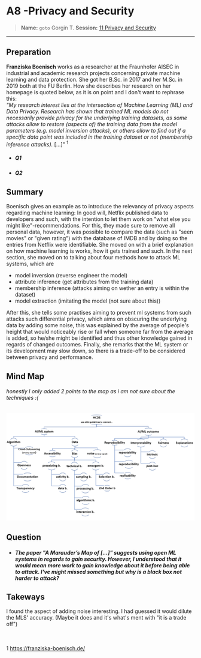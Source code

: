 # A8 -Privacy and Security
> **Name:** `goto` Gorgin T.
> **Session:** [11 Privacy and Security](https://github.com/FUB-HCC/hcds-winter-2020/wiki/10_exercise)   
----

## Preparation
**Franziska Boenisch** works as a researcher at the Fraunhofer AISEC in industrial and academic research projects concerning private machine learning and data protection. She got her B.Sc. in 2017 and her M.Sc. in 2019 both at the FU Berlin. How she describes her research on her homepage is quoted below, as it is on point and I don't want to rephrase this:</br> 
_"My research interest lies at the intersection of Machine Learning (ML) and Data Privacy. Research has shown that trained ML models do not necessarily provide privacy for the underlying training datasets, as some attacks allow to restore (aspects of) the training data from the model parameters (e.g. model inversion attacks), or others allow to find out if a specific data point was included in the training dataset or not (membership inference attacks)._ [...]" <sup>1</sup>

- ##### Q1
- ##### Q2


## Summary
Boenisch gives an example as to introduce the relevancy of privacy aspects regarding machine learning: In good will, Netflix published data to developers and such, with the intention to let them work on "what else you might like"-recommendations. For this, they made sure to remove all personal data, however, it was possible to compare the data (such as "seen movies" or "given rating") with the database of IMDB and by doing so the entries from Netflix were identifiable.
She moved on with a brief explanation on how machine learning is works, how it gets trained and such.
In the next section, she moved on to talking about four methods how to attack ML systems, which are
- model inversion (reverse engineer the model)
- attribute inference (get attributes from the training data)
- membership inference (attacks aiming on wether an entry is within the dataset)
- model extraction (imitating the model (not sure about this))

After this, she tells some practises aiming to prevent ml systems from such attacks such differential privacy, which aims on obscuring the underlying data by adding some noise, this was explained by the average of people's height that would noticeably rise or fall when someone far from the average is added, so he/she might be identified and thus other knowledge gained in regards of changed outcomes.
Finally, she remarks that the ML system or its development may slow down, so there is a trade-off to be considered between privacy and performance.


## Mind Map
###### honestly I only added 2 points to the map as i am not sure about the techniques :(
![](https://raw.githubusercontent.com/FUB-HCC/hcds-winter-2020/main/assignments/A8_Privacy/goto/mindmap2.png)



## Question

- ##### The paper "_A Marauder’s Map of [...]_" suggests using open ML systems in regards to _gain_ security. However, I understood that it would mean more work to gain knowledge about it before being able to attack. I've might missed something but why is a black box _not_ harder to attack?

## Takeways

I found the aspect of adding noise interesting. I had guessed it would dilute the MLS' accuracy. (Maybe it does and it's what's ment with "it is a trade off")
</br></br></br>

1 https://franziska-boenisch.de/</br>




